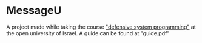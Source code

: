 # MessageU
A project made while taking the course ["defensive system programming"](https://www.openu.ac.il/courses/20937.htm) at the open university of Israel.
A guide can be found at "guide.pdf"
